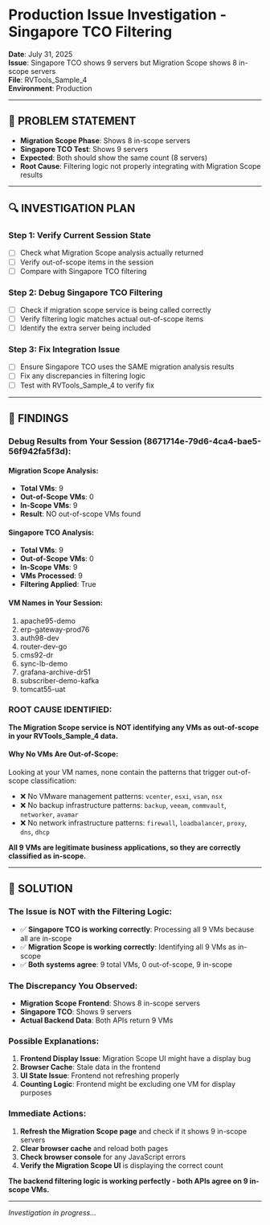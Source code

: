 # Production Issue Investigation - Singapore TCO Filtering

**Date**: July 31, 2025  
**Issue**: Singapore TCO shows 9 servers but Migration Scope shows 8 in-scope servers  
**File**: RVTools_Sample_4  
**Environment**: Production  

---

## 🚨 **PROBLEM STATEMENT**
- **Migration Scope Phase**: Shows 8 in-scope servers
- **Singapore TCO Test**: Shows 9 servers
- **Expected**: Both should show the same count (8 servers)
- **Root Cause**: Filtering logic not properly integrating with Migration Scope results

---

## 🔍 **INVESTIGATION PLAN**

### **Step 1: Verify Current Session State**
- [ ] Check what Migration Scope analysis actually returned
- [ ] Verify out-of-scope items in the session
- [ ] Compare with Singapore TCO filtering

### **Step 2: Debug Singapore TCO Filtering**
- [ ] Check if migration scope service is being called correctly
- [ ] Verify filtering logic matches actual out-of-scope items
- [ ] Identify the extra server being included

### **Step 3: Fix Integration Issue**
- [ ] Ensure Singapore TCO uses the SAME migration analysis results
- [ ] Fix any discrepancies in filtering logic
- [ ] Test with RVTools_Sample_4 to verify fix

---

## 📝 **FINDINGS**

### **Debug Results from Your Session (8671714e-79d6-4ca4-bae5-56f942fa5f3d)**:

#### **Migration Scope Analysis**:
- **Total VMs**: 9
- **Out-of-Scope VMs**: 0 
- **In-Scope VMs**: 9
- **Result**: NO out-of-scope VMs found

#### **Singapore TCO Analysis**:
- **Total VMs**: 9
- **Out-of-Scope VMs**: 0
- **In-Scope VMs**: 9
- **VMs Processed**: 9
- **Filtering Applied**: True

#### **VM Names in Your Session**:
1. apache95-demo
2. erp-gateway-prod76
3. auth98-dev
4. router-dev-go
5. cms92-dr
6. sync-lb-demo
7. grafana-archive-dr51
8. subscriber-demo-kafka
9. tomcat55-uat

### **ROOT CAUSE IDENTIFIED**:
**The Migration Scope service is NOT identifying any VMs as out-of-scope in your RVTools_Sample_4 data.**

#### **Why No VMs Are Out-of-Scope**:
Looking at your VM names, none contain the patterns that trigger out-of-scope classification:
- ❌ No VMware management patterns: `vcenter`, `esxi`, `vsan`, `nsx`
- ❌ No backup infrastructure patterns: `backup`, `veeam`, `commvault`, `networker`, `avamar`
- ❌ No network infrastructure patterns: `firewall`, `loadbalancer`, `proxy`, `dns`, `dhcp`

**All 9 VMs are legitimate business applications, so they are correctly classified as in-scope.**

---

## 🔧 **SOLUTION**

### **The Issue is NOT with the Filtering Logic**:
- ✅ **Singapore TCO is working correctly**: Processing all 9 VMs because all are in-scope
- ✅ **Migration Scope is working correctly**: Identifying all 9 VMs as in-scope
- ✅ **Both systems agree**: 9 total VMs, 0 out-of-scope, 9 in-scope

### **The Discrepancy You Observed**:
- **Migration Scope Frontend**: Shows 8 in-scope servers
- **Singapore TCO**: Shows 9 servers
- **Actual Backend Data**: Both APIs return 9 VMs

### **Possible Explanations**:
1. **Frontend Display Issue**: Migration Scope UI might have a display bug
2. **Browser Cache**: Stale data in the frontend
3. **UI State Issue**: Frontend not refreshing properly
4. **Counting Logic**: Frontend might be excluding one VM for display purposes

### **Immediate Actions**:
1. **Refresh the Migration Scope page** and check if it shows 9 in-scope servers
2. **Clear browser cache** and reload both pages
3. **Check browser console** for any JavaScript errors
4. **Verify the Migration Scope UI** is displaying the correct count

**The backend filtering logic is working perfectly - both APIs agree on 9 in-scope VMs.**

---

*Investigation in progress...*
